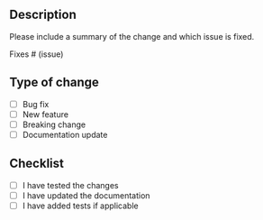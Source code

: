 ## Description
Please include a summary of the change and which issue is fixed.

Fixes # (issue)

## Type of change
- [ ] Bug fix
- [ ] New feature
- [ ] Breaking change
- [ ] Documentation update

## Checklist
- [ ] I have tested the changes
- [ ] I have updated the documentation
- [ ] I have added tests if applicable
